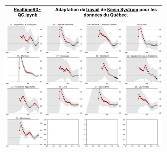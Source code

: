 [RealtimeR0-QC.ipynb](RealtimeR0-QC.ipynb) | Adaptation du [travail](https://github.com/k-sys/covid-19/blob/master/Realtime%20R0.ipynb) de [Kevin Systrom](http://systrom.com/blog/the-metric-we-need-to-manage-covid-19/) pour les données du Québec.
--- | ---

![](covidqcheader.png)
